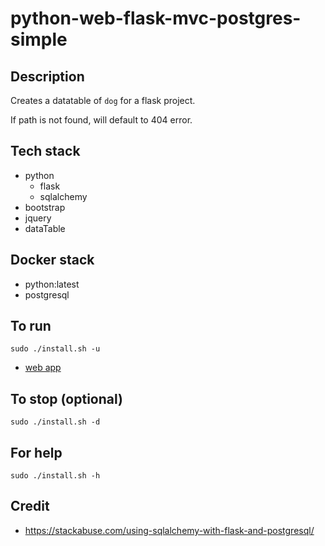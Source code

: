# python-web-flask-mvc-postgres-simple

## Description
Creates a datatable of `dog` for a flask project.

If path is not found, will default to 404 error.

## Tech stack
- python
  - flask
  - sqlalchemy
- bootstrap
- jquery
- dataTable

## Docker stack
- python:latest
- postgresql

## To run
`sudo ./install.sh -u`
- [web app](http://localhost)

## To stop (optional)
`sudo ./install.sh -d`

## For help
`sudo ./install.sh -h`

## Credit
- https://stackabuse.com/using-sqlalchemy-with-flask-and-postgresql/
